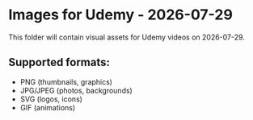 # Images for Udemy - 2026-07-29

This folder will contain visual assets for Udemy videos on 2026-07-29.

## Supported formats:
- PNG (thumbnails, graphics)
- JPG/JPEG (photos, backgrounds)
- SVG (logos, icons)
- GIF (animations)
